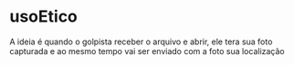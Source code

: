 # usoEtico
A ideia é quando o golpista receber o arquivo e abrir, ele tera sua foto capturada e ao mesmo tempo vai ser enviado com a foto sua localização 
